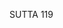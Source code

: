 SUTTA 119

[^1129]: §§4-17 of this sutta is identical with MN 10.4-30, except that here the refrain on insight has been replaced by the refrain that begins "As he abides thus diligent." This change indicates a shift in emphasis from insight in MN 10 to concentration in the present sutta. This shift reappears in the passage on the jhānas at §§18-21 and the passage on the direct knowledges at §§37-41, both of which distinguish this sutta from MN 10.

[^1130]: The similes for the jhānas are also found at MN 39.15-18 and MN 77.25-28.

[^1131]: Vijjābhāgiyā dhammā. MA explains these states as the eight types of knowledge expounded at MN 77.29-36.

